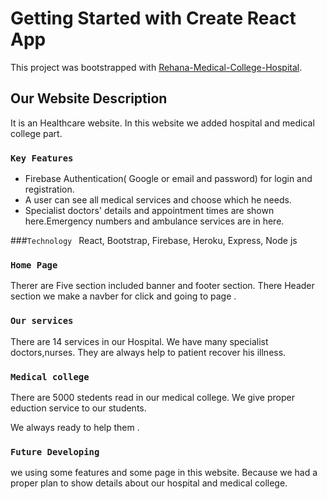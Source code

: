 # Getting Started with Create React App

This project was bootstrapped with [Rehana-Medical-College-Hospital](https://rehana-medical-ch.web.app/home).

## Our Website Description

It is an Healthcare website. In this website we added hospital and medical college part.

### `Key Features`

* Firebase Authentication( Google or email and password) for login and registration.
* A user can see all medical services and choose which he needs.
* Specialist doctors' details and appointment times are shown here.Emergency numbers and ambulance services are in here.

###`Technology `
  React, Bootstrap, Firebase, Heroku, Express, Node js


### `Home Page`
 Therer are Five section included banner and footer section. There Header section we make a navber for click and going to page .


### `Our services`

There are 14 services in our Hospital. We have many specialist doctors,nurses. They are always help to patient recover his illness.

### `Medical college`

There are 5000 stedents read in our medical college. We give proper eduction service to our students.

We always ready to help them . 

### `Future Developing`

we using some features and some page in this website. Because we had a proper plan to show details about our hospital and medical college.
